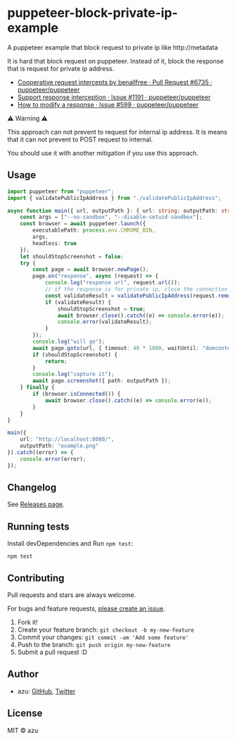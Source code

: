 # puppeteer-block-private-ip-example

A puppeteer example that block request to private ip like http://metadata

It is hard that block request on puppeteer.
Instead of it, block the response that is request for private ip address.

- [Cooperative request intercepts by benallfree · Pull Request #6735 · puppeteer/puppeteer](https://github.com/puppeteer/puppeteer/pull/6735)
- [Support response interception · Issue #1191 · puppeteer/puppeteer](https://github.com/puppeteer/puppeteer/issues/1191)
- [How to modify a response · Issue #599 · puppeteer/puppeteer](https://github.com/puppeteer/puppeteer/issues/599)

:warning: Warning :warning:

This approach can not prevent to request for internal ip address.
It is means that it can not prevent to POST request to internal.

You should use it with another mitigation if you use this approach.

## Usage

```ts
import puppeteer from "puppeteer";
import { validatePublicIpAddress } from "./validatePublicIpAddress";

async function main({ url, outputPath }: { url: string; outputPath: string }) {
    const args = ["--no-sandbox", "--disable-setuid-sandbox"];
    const browser = await puppeteer.launch({
        executablePath: process.env.CHROME_BIN,
        args,
        headless: true
    });
    let shouldStopScreenshot = false;
    try {
        const page = await browser.newPage();
        page.on("response", async (request) => {
            console.log("response url", request.url());
            // if the response is for private ip, close the connection asap
            const validateResult = validatePublicIpAddress(request.remoteAddress().ip);
            if (validateResult) {
                shouldStopScreenshot = true;
                await browser.close().catch((e) => console.error(e));
                console.error(validateResult);
            }
        });
        console.log("will go");
        await page.goto(url, { timeout: 40 * 1000, waitUntil: "domcontentloaded" });
        if (shouldStopScreenshot) {
            return;
        }
        console.log("capture it");
        await page.screenshot({ path: outputPath });
    } finally {
        if (browser.isConnected()) {
            await browser.close().catch((e) => console.error(e));
        }
    }
}

main({
    url: "http://localhost:8080/",
    outputPath: "example.png"
}).catch((error) => {
    console.error(error);
});
```

## Changelog

See [Releases page](https://github.com/azu/puppeteer-block-private-ip-example/releases).

## Running tests

Install devDependencies and Run `npm test`:

    npm test

## Contributing

Pull requests and stars are always welcome.

For bugs and feature requests, [please create an issue](https://github.com/azu/puppeteer-block-private-ip-example/issues).

1. Fork it!
2. Create your feature branch: `git checkout -b my-new-feature`
3. Commit your changes: `git commit -am 'Add some feature'`
4. Push to the branch: `git push origin my-new-feature`
5. Submit a pull request :D

## Author

- azu: [GitHub](https://github.com/azu), [Twitter](https://twitter.com/azu_re)

## License

MIT © azu
